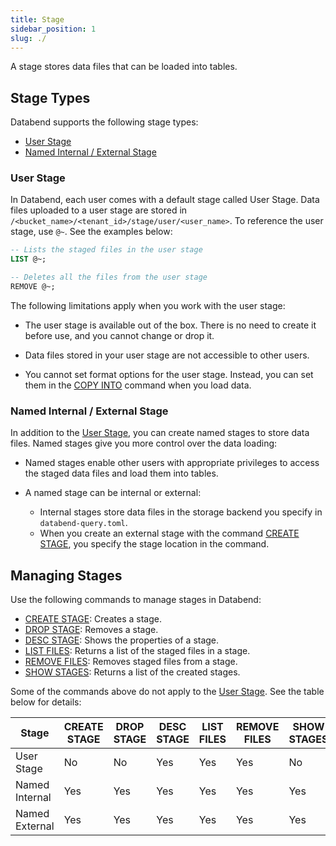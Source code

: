 ```yaml
---
title: Stage
sidebar_position: 1
slug: ./
---
```


A stage stores data files that can be loaded into tables.

## Stage Types

Databend supports the following stage types:

* [User Stage](#usage-stage)
* [Named Internal / External Stage](#named-internal--external-stage)

### User Stage

In Databend, each user comes with a default stage called User Stage. Data files uploaded to a user stage are stored in `/<bucket_name>/<tenant_id>/stage/user/<user_name>`. To reference the user stage, use `@~`. See the examples below:

```sql
-- Lists the staged files in the user stage
LIST @~;

-- Deletes all the files from the user stage
REMOVE @~;
```

The following limitations apply when you work with the user stage:

- The user stage is available out of the box. There is no need to create it before use, and you cannot change or drop it.

- Data files stored in your user stage are not accessible to other users.

- You cannot set format options for the user stage. Instead, you can set them in the [COPY INTO](./../../10-dml/dml-copy-into-table.md) command when you load data.

### Named Internal / External Stage

In addition to the [User Stage](#user-stage), you can create named stages to store data files. Named stages give you more control over the data loading:

- Named stages enable other users with appropriate privileges to access the staged data files and load them into tables.

- A named stage can be internal or external:

    - Internal stages store data files in the storage backend you specify in `databend-query.toml`.
    - When you create an external stage with the command [CREATE STAGE](01-ddl-create-stage.md), you specify the stage location in the command.

## Managing Stages

Use the following commands to manage stages in Databend:

- [CREATE STAGE](01-ddl-create-stage.md): Creates a stage. 
- [DROP STAGE](02-ddl-drop-stage.md): Removes a stage.
- [DESC STAGE](03-ddl-desc-stage.md): Shows the properties of a stage.
- [LIST FILES](04-ddl-list-stage.md): Returns a list of the staged files in a stage.
- [REMOVE FILES](05-ddl-remove-stage.md): Removes staged files from a stage.
- [SHOW STAGES](06-ddl-show-stages.md): Returns a list of the created stages.

Some of the commands above do not apply to the [User Stage](#user-stage). See the table below for details:

| Stage          | CREATE STAGE | DROP STAGE | DESC STAGE | LIST FILES | REMOVE FILES | SHOW STAGES |
|----------------|--------------|------------|------------|------------|--------------|-------------|
| User Stage     | No           | No         | Yes        | Yes        | Yes          | No          |
| Named Internal | Yes          | Yes        | Yes        | Yes        | Yes          | Yes         |
| Named External | Yes          | Yes        | Yes        | Yes        | Yes          | Yes         |